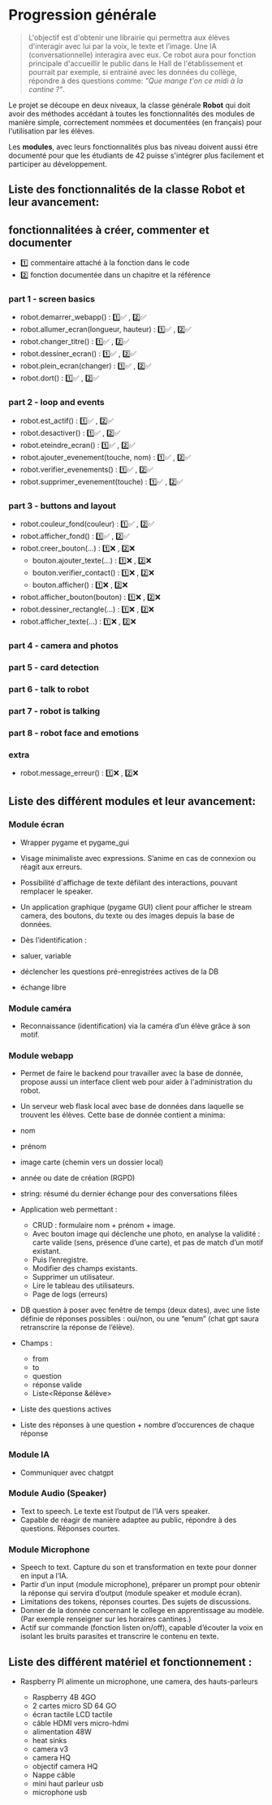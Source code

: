 # Progression générale

> L'objectif est d'obtenir une librairie qui permettra aux élèves d'interagir avec lui par la voix, le texte et l’image. Une IA (conversationnelle) interagira avec eux. Ce robot aura pour fonction principale d'accueillir le public dans le Hall de l'établissement et pourrait par exemple, si entrainé avec les données du collège, répondre à des questions comme: *"Que mange t'on ce midi à la cantine ?"*.

Le projet se découpe en deux niveaux, la classe générale **Robot** qui doit avoir des méthodes accédant à toutes les fonctionnalités des modules de manière simple, correctement nommées et documentées (en français) pour l'utilisation par les élèves.

Les **modules**, avec leurs fonctionnalités plus bas niveau doivent aussi étre documenté pour que les étudiants de 42 puisse s'intégrer plus facilement et participer au développement.

## Liste des fonctionnalités de la classe Robot et leur avancement:

## fonctionnalitées à créer, commenter et documenter

* :one: commentaire attaché à la fonction dans le code
* :two: fonction documentée dans un chapitre et la référence

### part 1 - screen basics

- robot.demarrer_webapp() : :one::white_check_mark: , :two::white_check_mark:
- robot.allumer_ecran(longueur, hauteur) : :one::white_check_mark: , :two::white_check_mark:
- robot.changer_titre() : :one::white_check_mark: , :two::white_check_mark:
- robot.dessiner_ecran() : :one::white_check_mark: , :two::white_check_mark:
- robot.plein_ecran(changer) : :one::white_check_mark: , :two::white_check_mark:
- robot.dort() : :one::white_check_mark: , :two::white_check_mark:

### part 2 - loop and events

- robot.est_actif() : :one::white_check_mark: , :two::white_check_mark:
- robot.desactiver() : :one::white_check_mark: , :two::white_check_mark:
- robot.eteindre_ecran() : :one::white_check_mark: , :two::white_check_mark:
- robot.ajouter_evenement(touche, nom) : :one::white_check_mark: , :two::white_check_mark:
- robot.verifier_evenements() : :one::white_check_mark: , :two::white_check_mark:
- robot.supprimer_evenement(touche) : :one::white_check_mark: , :two::white_check_mark:

### part 3 - buttons and layout

- robot.couleur_fond(couleur) : :one::white_check_mark: , :two::white_check_mark:
- robot.afficher_fond() : :one::white_check_mark: , :two::white_check_mark:
- robot.creer_bouton(...) : :one::x: , :two::x:
    - bouton.ajouter_texte(...) : :one::x: , :two::x:
    - bouton.verifier_contact() : :one::x: , :two::x:
    - bouton.afficher() : :one::x: , :two::x:
- robot.afficher_bouton(bouton) : :one::x: , :two::x:
- robot.dessiner_rectangle(...) : :one::x: , :two::x:
- robot.afficher_texte(...) : :one::x: , :two::x:

### part 4 - camera and photos

### part 5 - card detection

### part 6 - talk to robot

### part 7 - robot is talking

### part 8 - robot face and emotions

### extra
- robot.message_erreur() : :one::x: , :two::x:
<!-- - robot.xxx() : :one::x: , :two::x: -->

## Liste des différent modules et leur avancement:

### Module écran
* Wrapper pygame et pygame_gui
* Visage minimaliste avec expressions. S’anime en cas de connexion ou réagit aux erreurs.
* Possibilité d'affichage de texte défilant des interactions, pouvant remplacer le speaker.
* Un application graphique (pygame GUI) client pour afficher le stream camera, des boutons, du texte ou des images depuis la base de données.

* Dès l’identification :
 * saluer, variable
 * déclencher les questions pré-enregistrées actives de la DB
 * échange libre

### Module caméra

* Reconnaissance (identification) via la caméra d’un élève grâce à son motif.

### Module webapp

* Permet de faire le backend pour travailler avec la base de donnée, propose aussi un interface client web pour aider à l'administration du robot.
* Un serveur web flask local avec base de données dans laquelle se
trouvent les élèves. Cette base de donnée contient a minima:
 * nom
 * prénom
 * image carte (chemin vers un dossier local)
 * année ou date de création (RGPD)
 * string: résumé du dernier échange pour des conversations filées

* Application web permettant :
    - CRUD : formulaire nom + prénom + image.
    - Avec bouton image qui déclenche une photo, en analyse la validité : carte valide (sens, présence d’une carte), et pas de match d’un motif existant.
    - Puis l’enregistre.
    - Modifier des champs existants.
    - Supprimer un utilisateur.
    - Lire le tableau des utilisateurs.
    - Page de logs (erreurs)

* DB question à poser avec fenêtre de temps (deux dates), avec une liste définie de réponses possibles : oui/non, ou une “enum” (chat gpt saura retranscrire la réponse de l’élève).
* Champs :
    * from
    * to
    * question
    * réponse valide
    * Liste<Réponse &élève>
* Liste des questions actives
* Liste des réponses à une question + nombre d’occurences de chaque
réponse

### Module IA

* Communiquer avec chatgpt

### Module Audio (Speaker)

* Text to speech. Le texte est l’output de l’IA vers speaker.
* Capable de réagir de manière adaptee au public, répondre à des questions. Réponses courtes.

### Module Microphone

* Speech to text. Capture du son et transformation en texte pour donner en input a l’IA.
* Partir d’un input (module microphone), préparer un prompt pour obtenir la réponse qui servira d’output (module speaker et module écran).
* Limitations des tokens, réponses courtes. Des sujets de discussions.
* Donner de la donnée concernant le college en apprentissage au modèle. (Par exemple renseigner sur les horaires cantines.)
* Actif sur commande (fonction listen on/off), capable d’écouter la voix en isolant les bruits parasites et transcrire le contenu en texte.

## Liste des différent matériel et fonctionnement :

* Raspberry PI alimente un microphone, une camera, des hauts-parleurs

    - Raspberry 4B 4GO
    - 2 cartes micro SD 64 GO
    - écran tactile LCD tactile
    - câble HDMI vers micro-hdmi
    - alimentation 48W
    - heat sinks
    - camera v3
    - camera HQ
    - objectif camera HQ
    - Nappe câble
    - mini haut parleur usb
    - microphone usb

